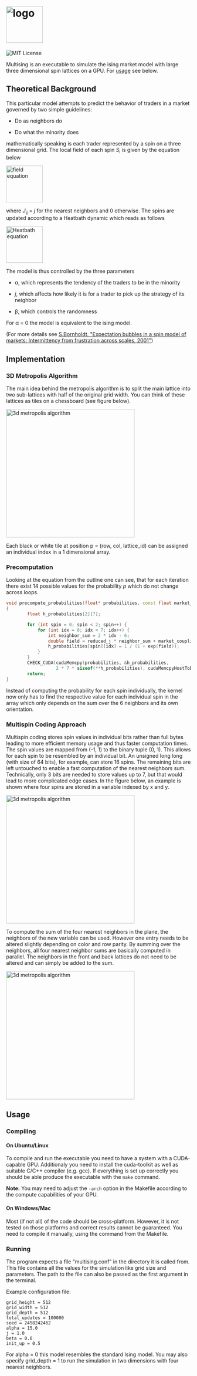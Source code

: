 # <img src="images/logo.png" height="100" alt="logo">

<img src="images/license.svg" alt="MIT License">

Multising is an executable to simulate the ising market model with large three
dimensional spin lattices on a GPU. For [usage](#usage) see below.

## Theoretical Background

This particular model attempts to predict the behavior of traders in a market
governed by two simple guidelines:

- Do as neighbors do

- Do what the minority does

mathematically speaking is each trader represented by a spin on a three dimensional
grid. The local field of each spin *S*<sub>i</sub> is given by the equation below

<img src="images/local_field.png" alt="field equation" height="100">

where *J*<sub>ij</sub> = *j* for the nearest neighbors and 0 otherwise. The spins
are updated according to a Heatbath dynamic which reads as follows

<img src="images/spin_updates.png" alt="Heatbath equation" height="100">


The model is thus controlled by the three parameters

- &alpha;, which represents the tendency of the traders to be in the minority

- *j*, which affects how likely it is for a trader to pick up the strategy of its neighbor

- &beta;, which controls the randomness

For &alpha; = 0 the model is equivalent to the ising model.

(For more details see <a href="https://arxiv.org/pdf/cond-mat/0105224.pdf">
S.Bornholdt, "Expectation bubbles in a spin model of markets: Intermittency from
frustration across scales, 2001"</a>)

## Implementation

### 3D Metropolis Algorithm

The main idea behind the metropolis algorithm is to split the main lattice into
two sub-lattices with half of the original grid width. You can think of these lattices
as tiles on a chessboard (see figure below).

<img src="images/metropolis3d.png" alt="3d metropolis algorithm" height="350">

Each black or white tile at position p = (row, col, lattice_id) can be assigned
an individual index in a 1 dimensional array.


### Precomputation

Looking at the equation from the outline one can see, that for each iteration
there exist 14 possible values for the probability *p* which do not change across
loops.

```c++
void precompute_probabilities(float* probabilities, const float market_coupling, const float reduced_j)
{
		float h_probabilities[2][7];

		for (int spin = 0; spin < 2; spin++) {
			for (int idx = 0; idx < 7; idx++) {
				int neighbor_sum = 2 * idx - 6;
				double field = reduced_j * neighbor_sum + market_coupling * ((spin) ? 1 : -1);
				h_probabilities[spin][idx] = 1 / (1 + exp(field));
			}
		}
		CHECK_CUDA(cudaMemcpy(probabilities, &h_probabilities,
                   2 * 7 * sizeof(**h_probabilities), cudaMemcpyHostToDevice));
		return;
}
```

Instead of computing the probability for each spin individually, the kernel now only
has to find the respective value for each individual spin in the array which only
depends on the sum over the 6 neighbors and its own orientation.

### Multispin Coding Approach

Multispin coding stores spin values in individual bits rather than full bytes
leading to more efficient memory usage and thus faster computation times.
The spin values are mapped from (-1, 1) to the binary tuple (0, 1). This
allows for each spin to be resembled by an individual bit. An unsigned long
long (with size of 64 bits), for example, can store 16 spins. The remaining
bits are left untouched to enable a fast computation of the nearest neighbors
sum. Technically, only 3 bits are needed to store values up to 7, but that would
lead to more complicated edge cases. In the figure below, an example is shown
where four spins are stored in a variable indexed by x and y.

<img src="images/lattice_decomposition.png" alt="3d metropolis algorithm" height="350">

To compute the sum of the four nearest neighbors in the plane, the neighbors of
the new variable can be used. However one entry needs to be altered slightly
depending on color and row parity. By summing over the neighbors, all four nearest
neighbor sums are basically computed in parallel. The neighbors in the front and
back lattices do not need to be altered and can simply be added to the sum.

<img src="images/spin_flipping.png" alt="3d metropolis algorithm" height="350">

## Usage

### Compiling

#### On Ubuntu/Linux

To compile and run the executable you need to have a system with a CUDA-capable
GPU. Additionaly you need to install the cuda-toolkit as well as suitable
C/C++ compiler (e.g. gcc). If everything is set up correctly you should be able
produce the executable with the `make` command.

**Note:** You may need to adjust the `-arch` option in the Makefile according
to the compute capabilities of your GPU.

#### On Windows/Mac

Most (if not all) of the code should be cross-platform. However, it is not tested
on those platforms and correct results cannot be guaranteed. You need to compile
it manually, using the command from the Makefile.

### Running

The program expects a file "multising.conf" in the directory it is called from.
This file contains all the values for the simulation like grid size and parameters.
The path to the file can also be passed as the first argument in the terminal.

Example configuration file:

```
grid_height = 512
grid_width = 512
grid_depth = 512
total_updates = 100000
seed = 2458242462
alpha = 15.0
j = 1.0
beta = 0.6
init_up = 0.5
```

For alpha = 0 this model resembles the standard Ising model. You may also
specify grid_depth = 1 to run the simulation in two dimensions with four nearest
neighbors.
